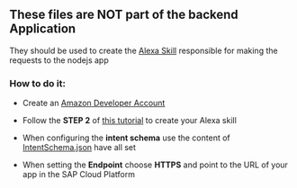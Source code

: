 ## These files are NOT part of the backend Application

They should be used to create the [Alexa Skill](https://developer.amazon.com/alexa-skills-kit/learn) responsible for making the requests to the nodejs app

### How to do it:
* Create an [Amazon Developer Account](https://developer.amazon.com/)
* Follow the **STEP 2** of [this tutorial](https://developer.amazon.com/en-US/alexa/alexa-skills-kit/get-deeper/tutorials-code-samples/build-an-engaging-alexa-skill/module-3) to create your Alexa skill
* When configuring the **intent schema** use the content of [IntentSchema.json](IntentSchema.json) have all set

* When setting the **Endpoint** choose **HTTPS** and point to the URL of your app in the SAP Cloud Platform
